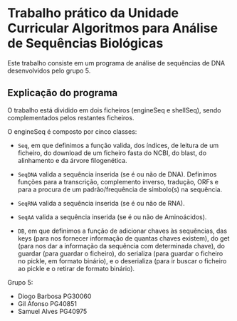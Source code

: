 # Trabalho prático da Unidade Curricular Algoritmos para Análise de Sequências Biológicas

Este trabalho consiste em um programa de análise de sequências de DNA desenvolvidos pelo grupo 5.

## Explicação do programa

O trabalho está dividido em dois ficheiros (engineSeq e shellSeq), sendo complementados pelos restantes ficheiros.

O engineSeq é composto por cinco classes:

* ```Seq```, em que definimos a função valida, dos índices, de leitura de um ficheiro, do download de um ficheiro fasta do NCBI, do blast, do alinhamento e da árvore filogenética.

* ```SeqDNA``` valida a sequência inserida (se é ou não de DNA). Definimos funções para a transcrição, complemento inverso, tradução, ORFs e para a procura de um padrão/frequência de símbolo(s) na sequência.

* ```SeqRNA``` valida a sequência inserida (se é ou não de RNA).

* ```SeqAA``` valida a sequência inserida (se é ou não de Aminoácidos).

* ```DB```, em que definimos a função de adicionar chaves às sequências, das keys (para nos fornecer informação de quantas chaves existem), do get (para nos dar a informação da sequência com determinada chave), do guardar (para guardar o ficheiro), do serializa (para guardar o ficheiro no pickle, em formato binário), e o deserializa (para ir buscar o ficheiro ao pickle e o retirar de formato binário).








Grupo 5:
* Diogo Barbosa  PG30060
* Gil Afonso     PG40851
* Samuel Alves   PG40975
